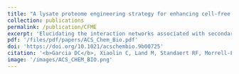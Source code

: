 ```yaml
---
title: "A lysate proteome engineering strategy for enhancing cell-free metabolite production"
collection: publications
permalink: /publication/CFME
excerpt: 'Elucidating the interaction networks associated with secondary metabolite production in microorganisms is an ongoing challenge made all the more daunting by the rate at which DNA sequencing technology reveals new genes and potential pathways. Developing the culturing methods, expression conditions, and genetic systems needed for validating pathways in newly discovered microorganisms is often not possible. In this work we describe an in vitro computationally assisted pathway description approach that employs bioinformatic searches of genome databases, protein structural modeling, and protein–ligand-docking simulations to predict the gene products most likely to be involved in a particular secondary metabolite production pathway. This information is then used to direct in vitro reconstructions of the pathway and subsequent confirmation of pathway activity using crude enzyme preparations.'
pdf: '/files/pdf/papers/ACS_Chem_Bio.pdf'
doi: 'https://doi.org/10.1021/acschembio.9b00725'
citation: '<b>Garcia DC</b>, Xiaolin C, Land M, Standaert RF, Morrell-Falvey JL, Doktycz MJ. <i>ACS Chemical Biology</i>, 2021.'
image: '/images/ACS_CHEM_BIO.png'
---
```



